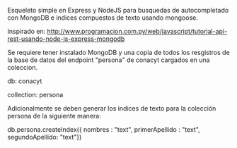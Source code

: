 Esqueleto simple en Express y NodeJS para busquedas de autocompletado con MongoDB e indices compuestos de texto usando mongoose.

Inspirado en:  http://www.programacion.com.py/web/javascript/tutorial-api-rest-usando-node-js-express-mongodb

Se requiere tener instalado MongoDB y una copia de todos los resgistros de la base de datos del endpoint "persona" de conacyt cargados en una coleccion.

db: conacyt

collection: persona


Adicionalmente se deben generar los indices de texto para la colección persona de la siguiente manera:

  db.persona.createIndex({ nombres : "text", primerApellido : "text", segundoApellido: "text"})

